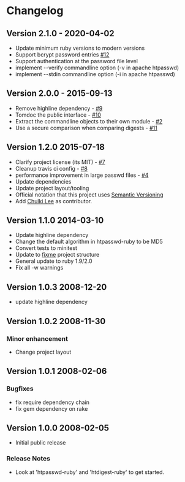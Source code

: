 # Changelog
## Version 2.1.0 - 2020-04-02

* Update minimum ruby versions to modern versions
* Support bcrypt password entries [#12](https://github.com/copiousfreetime/htauth/issues/12)
* Support authentication at the password file level
* implement --verify commandline option (-v in apache htpasswd)
* implement --stdin commandline option (-i in apache htpasswd)

## Version 2.0.0 - 2015-09-13

* Remove highline dependency - [#9](https://github.com/copiousfreetime/htauth/pull/9)
* Tomdoc the public interface - [#10](https://github.com/copiousfreetime/htauth/issues/10)
* Extract the commandline objects to their own module - [#2](https://github.com/copiousfreetime/htauth/issues/2)
* Use a secure comparison when comparing digests - [#11](https://github.com/copiousfreetime/htauth/issues/11)

## Version 1.2.0 2015-07-18

* Clarify project license (its MIT) - [#7](https://github.com/copiousfreetime/htauth/issues/7)
* Cleanup travis ci config - [#8](https://github.com/copiousfreetime/htauth/issues/8)
* performance improvement in large passwd files - [#4](https://github.com/copiousfreetime/htauth/pull/4)
* Update dependencies
* Update project layout/tooling
* Official notation that this project uses [Semantic Versioning](http://semver.org/)
* Add [Chulki Lee](https://github.com/chulkilee) as contributor.

## Version 1.1.0 2014-03-10

* Update highline dependency
* Change the default algorithm in htpasswd-ruby to be MD5
* Convert tests to minitest
* Update to [fixme](http://github.com/copiousfreetime/fixme) project structure
* General update to ruby 1.9/2.0
* Fix all -w warnings

## Version 1.0.3 2008-12-20

* update highline dependency

## Version 1.0.2 2008-11-30

### Minor enhancement 

* Change project layout 

## Version 1.0.1 2008-02-06

### Bugfixes

* fix require dependency chain
* fix gem dependency on rake

## Version 1.0.0 2008-02-05

* Initial public release

### Release Notes

* Look at 'htpasswd-ruby' and 'htdigest-ruby' to get started.

